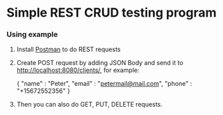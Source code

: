 # Simple REST CRUD testing program

### Using example

1. Install [Postman](https://www.postman.com/) to do REST requests
2. Create POST request by adding JSON Body and send it to [http://localhost:8080/clients/](http://localhost:8080/clients/), for example:
    

    {
        "name" : "Peter",
        "email" : "petermail@mail.com",
        "phone" : "+15672552356"
    }
3. Then you can also do GET, PUT, DELETE requests.
